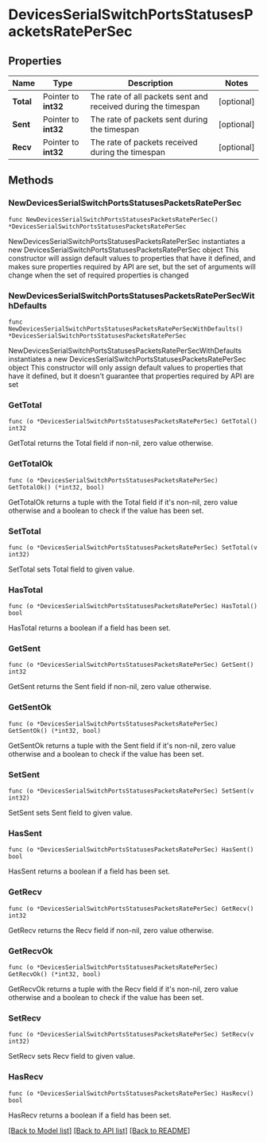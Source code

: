 # DevicesSerialSwitchPortsStatusesPacketsRatePerSec

## Properties

Name | Type | Description | Notes
------------ | ------------- | ------------- | -------------
**Total** | Pointer to **int32** | The rate of all packets sent and received during the timespan | [optional] 
**Sent** | Pointer to **int32** | The rate of packets sent during the timespan | [optional] 
**Recv** | Pointer to **int32** | The rate of packets received during the timespan | [optional] 

## Methods

### NewDevicesSerialSwitchPortsStatusesPacketsRatePerSec

`func NewDevicesSerialSwitchPortsStatusesPacketsRatePerSec() *DevicesSerialSwitchPortsStatusesPacketsRatePerSec`

NewDevicesSerialSwitchPortsStatusesPacketsRatePerSec instantiates a new DevicesSerialSwitchPortsStatusesPacketsRatePerSec object
This constructor will assign default values to properties that have it defined,
and makes sure properties required by API are set, but the set of arguments
will change when the set of required properties is changed

### NewDevicesSerialSwitchPortsStatusesPacketsRatePerSecWithDefaults

`func NewDevicesSerialSwitchPortsStatusesPacketsRatePerSecWithDefaults() *DevicesSerialSwitchPortsStatusesPacketsRatePerSec`

NewDevicesSerialSwitchPortsStatusesPacketsRatePerSecWithDefaults instantiates a new DevicesSerialSwitchPortsStatusesPacketsRatePerSec object
This constructor will only assign default values to properties that have it defined,
but it doesn't guarantee that properties required by API are set

### GetTotal

`func (o *DevicesSerialSwitchPortsStatusesPacketsRatePerSec) GetTotal() int32`

GetTotal returns the Total field if non-nil, zero value otherwise.

### GetTotalOk

`func (o *DevicesSerialSwitchPortsStatusesPacketsRatePerSec) GetTotalOk() (*int32, bool)`

GetTotalOk returns a tuple with the Total field if it's non-nil, zero value otherwise
and a boolean to check if the value has been set.

### SetTotal

`func (o *DevicesSerialSwitchPortsStatusesPacketsRatePerSec) SetTotal(v int32)`

SetTotal sets Total field to given value.

### HasTotal

`func (o *DevicesSerialSwitchPortsStatusesPacketsRatePerSec) HasTotal() bool`

HasTotal returns a boolean if a field has been set.

### GetSent

`func (o *DevicesSerialSwitchPortsStatusesPacketsRatePerSec) GetSent() int32`

GetSent returns the Sent field if non-nil, zero value otherwise.

### GetSentOk

`func (o *DevicesSerialSwitchPortsStatusesPacketsRatePerSec) GetSentOk() (*int32, bool)`

GetSentOk returns a tuple with the Sent field if it's non-nil, zero value otherwise
and a boolean to check if the value has been set.

### SetSent

`func (o *DevicesSerialSwitchPortsStatusesPacketsRatePerSec) SetSent(v int32)`

SetSent sets Sent field to given value.

### HasSent

`func (o *DevicesSerialSwitchPortsStatusesPacketsRatePerSec) HasSent() bool`

HasSent returns a boolean if a field has been set.

### GetRecv

`func (o *DevicesSerialSwitchPortsStatusesPacketsRatePerSec) GetRecv() int32`

GetRecv returns the Recv field if non-nil, zero value otherwise.

### GetRecvOk

`func (o *DevicesSerialSwitchPortsStatusesPacketsRatePerSec) GetRecvOk() (*int32, bool)`

GetRecvOk returns a tuple with the Recv field if it's non-nil, zero value otherwise
and a boolean to check if the value has been set.

### SetRecv

`func (o *DevicesSerialSwitchPortsStatusesPacketsRatePerSec) SetRecv(v int32)`

SetRecv sets Recv field to given value.

### HasRecv

`func (o *DevicesSerialSwitchPortsStatusesPacketsRatePerSec) HasRecv() bool`

HasRecv returns a boolean if a field has been set.


[[Back to Model list]](../README.md#documentation-for-models) [[Back to API list]](../README.md#documentation-for-api-endpoints) [[Back to README]](../README.md)


